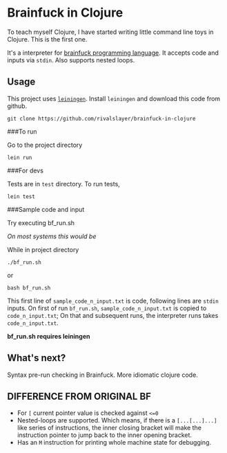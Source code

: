 # Brainfuck in Clojure

To teach myself Clojure, I have started writing little command line toys in Clojure. This is the first one.

It's a interpreter for [brainfuck programming language](https://en.wikipedia.org/wiki/Brainfuck). It accepts code and inputs via `stdin`. Also supports nested loops.

## Usage
This project uses [`leiningen`](http://leiningen.org/). Install `leiningen` and download this code from github.

```
git clone https://github.com/rivalslayer/brainfuck-in-clojure
```

###To run

Go to the project directory

```
lein run
```

###For devs

Tests are in `test` directory. To run tests,

```
lein test
```

###Sample code and input

Try executing bf_run.sh

_On most systems this would be_

While in project directory

```
./bf_run.sh
```

or

```
bash bf_run.sh
```

This first line of `sample_code_n_input.txt` is code, following lines are `stdin` inputs. On first of run `bf_run.sh`, `sample_code_n_input.txt` is copied to `code_n_input.txt`; On that and subsequent runs, the interpreter runs takes `code_n_input.txt`.

**bf_run.sh requires leiningen**

## What's next?

Syntax pre-run checking in Brainfuck. More idiomatic clojure code.

## DIFFERENCE FROM ORIGINAL BF
 - For `[` current pointer value is checked against `<=0`
 - Nested-loops are supported. Which means, if there is a `[...[...]...]` like series of instructions, the inner closing bracket will make the instruction pointer to jump back to the inner opening bracket.
 - Has an `M` instruction for printing whole machine state for debugging.
